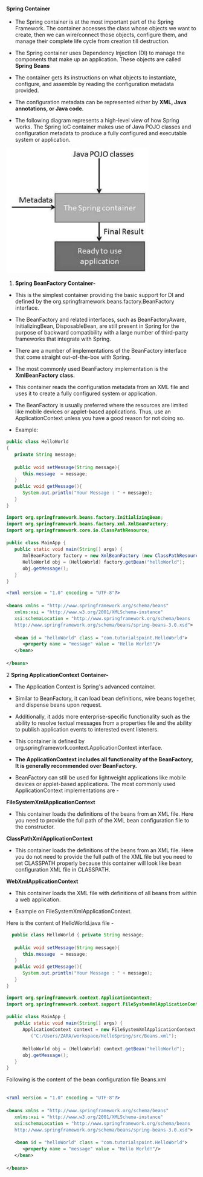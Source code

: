 
#### Spring Container

-  The Spring container is at the most important part of the Spring Framework. The container accesses the class whose objects we want to create, then
   we can wire/connect those objects, configure them, and manage their complete life cycle from creation till destruction.

-  The Spring container uses Dependency Injection (DI) to manage the components that make up an application. These objects are called **Spring
   Beans** 

-  The container gets its instructions on what objects to instantiate, configure, and assemble by reading the configuration metadata provided.

-  The configuration metadata can be represented either by **XML, Java annotations, or Java code**. 

-  The following diagram represents a high-level view of how Spring works. The Spring IoC container makes use of Java POJO classes and configuration
   metadata to produce a fully configured and executable system or application.

![Spring container working](../images/1.2.1_Spring_container_working.jpg)



1. **Spring BeanFactory Container-**

- This is the simplest container providing the basic support for DI and defined by the org.springframework.beans.factory.BeanFactory interface. 

- The BeanFactory and related interfaces, such as BeanFactoryAware, InitializingBean, DisposableBean, are still present in Spring for the purpose of backward compatibility with a large number of third-party frameworks that integrate with Spring. 

- There are a number of implementations of the BeanFactory interface that come straight out-of-the-box with Spring. 

- The most commonly used BeanFactory implementation is the **XmlBeanFactory class.**

- This container reads the configuration metadata from an XML file and uses it to create a fully configured system or application.

- The BeanFactory is usually preferred where the resources are limited like mobile devices or applet-based applications. Thus, use an
  ApplicationContext unless you have a good reason for not doing so.

- Example: 

```java
public class HelloWorld
{ 
   private String message;  
   
   public void setMessage(String message){ 
      this.message  = message; 
   }  
   public void getMessage(){ 
      System.out.println("Your Message : " + message); 
   } 
}
```
```java
import org.springframework.beans.factory.InitializingBean; 
import org.springframework.beans.factory.xml.XmlBeanFactory; 
import org.springframework.core.io.ClassPathResource;  

public class MainApp { 
   public static void main(String[] args) { 
      XmlBeanFactory factory = new XmlBeanFactory (new ClassPathResource("Beans.xml")); 
      HelloWorld obj = (HelloWorld) factory.getBean("helloWorld");    
      obj.getMessage();    
   }
} 
```

```xml
<?xml version = "1.0" encoding = "UTF-8"?>

<beans xmlns = "http://www.springframework.org/schema/beans"
   xmlns:xsi = "http://www.w3.org/2001/XMLSchema-instance"
   xsi:schemaLocation = "http://www.springframework.org/schema/beans
   http://www.springframework.org/schema/beans/spring-beans-3.0.xsd">

   <bean id = "helloWorld" class = "com.tutorialspoint.HelloWorld">
      <property name = "message" value = "Hello World!"/>
   </bean>

</beans>
```



2 **Spring ApplicationContext Container-**

- The Application Context is Spring's advanced container. 

- Similar to BeanFactory, it can load bean definitions, wire beans together, and dispense beans upon request. 

- Additionally, it adds more enterprise-specific functionality such as the ability to resolve textual messages from a properties file and the ability
  to publish application events to interested event listeners.

- This container is defined by org.springframework.context.ApplicationContext interface. 

- **The ApplicationContext includes all functionality of the BeanFactory, It is generally recommended over BeanFactory.**

- BeanFactory can still be used for lightweight applications like mobile devices or applet-based applications. The most commonly used
  ApplicationContext implementations are -

**FileSystemXmlApplicationContext**

- This container loads the definitions of the beans from an XML file. Here you need to provide the full path of the XML bean configuration file to the constructor.


**ClassPathXmlApplicationContext**
  
- This container loads the definitions of the beans from an XML file. Here you do not need to provide the full path of the XML file but you need to set CLASSPATH properly because this container will look like bean configuration XML file in CLASSPATH.



**WebXmlApplicationContext**  

- This container loads the XML file with definitions of all beans from within a web application.


- Example on FileSystemXmlApplicationContext. 

Here is the content of HelloWorld.java file -
  
```java
  public class HelloWorld { private String message;

   public void setMessage(String message){
      this.message  = message;
   }
   public void getMessage(){
      System.out.println("Your Message : " + message);
   }
}

```

```java
import org.springframework.context.ApplicationContext;
import org.springframework.context.support.FileSystemXmlApplicationContext;

public class MainApp {
   public static void main(String[] args) {
      ApplicationContext context = new FileSystemXmlApplicationContext
         ("C:/Users/ZARA/workspace/HelloSpring/src/Beans.xml");
      
      HelloWorld obj = (HelloWorld) context.getBean("helloWorld");
      obj.getMessage();
   }
}
```
Following is the content of the bean configuration file Beans.xml
```xml

<?xml version = "1.0" encoding = "UTF-8"?>

<beans xmlns = "http://www.springframework.org/schema/beans"
   xmlns:xsi = "http://www.w3.org/2001/XMLSchema-instance"
   xsi:schemaLocation = "http://www.springframework.org/schema/beans
   http://www.springframework.org/schema/beans/spring-beans-3.0.xsd">

   <bean id = "helloWorld" class = "com.tutorialspoint.HelloWorld">
      <property name = "message" value = "Hello World!"/>
   </bean>

</beans>
```
